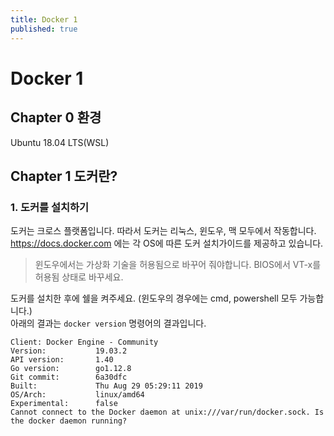 ```yaml
---
title: Docker 1
published: true
---
```


# Docker 1
## Chapter 0 환경
Ubuntu 18.04 LTS(WSL)

## Chapter 1 도커란?
### 1. 도커를 설치하기
도커는 크로스 플랫폼입니다. 따라서 도커는 리눅스, 윈도우, 맥 모두에서 작동합니다.</br>
https://docs.docker.com 에는 각 OS에 따른 도커 설치가이드를 제공하고 있습니다.
>윈도우에서는 가상화 기술을 허용됨으로 바꾸어 줘야합니다. BIOS에서 VT-x를 허용됨 상태로 바꾸세요.

도커를 설치한 후에 쉘을 켜주세요. (윈도우의 경우에는 cmd, powershell 모두 가능합니다.)</br>
아래의 결과는 ```docker version``` 명령어의 결과입니다.
```
Client: Docker Engine - Community
Version:           19.03.2
API version:       1.40
Go version:        go1.12.8
Git commit:        6a30dfc
Built:             Thu Aug 29 05:29:11 2019
OS/Arch:           linux/amd64
Experimental:      false
Cannot connect to the Docker daemon at unix:///var/run/docker.sock. Is the docker daemon running?
```